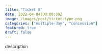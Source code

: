 ```yaml
---
title: "Ticket 8"
date: 2022-04-04T08:00:00Z
image: /images/post/ticket-type.png
categories: ["multiple-day", "concession"]
featured: true
draft: false
---
```


description
